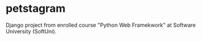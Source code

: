 # petstagram

Django project from enrolled course "Python Web Framekwork" at Software University (SoftUni).
